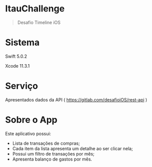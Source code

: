 # ItauChallenge

> Desafio Timeline iOS

# Sistema

Swift 5.0.2

Xcode 11.3.1

# Serviço 

Apresentados dados da API ( https://gitlab.com/desafioiOS/rest-api )

# Sobre o App

Este aplicativo possui: 
- Lista de transações de compras;
- Cada item da lista apresenta um detalhe ao ser clicar nela;
- Possui um filtro de transações por mês; 
- Apresenta balanço de gastos por mês.

